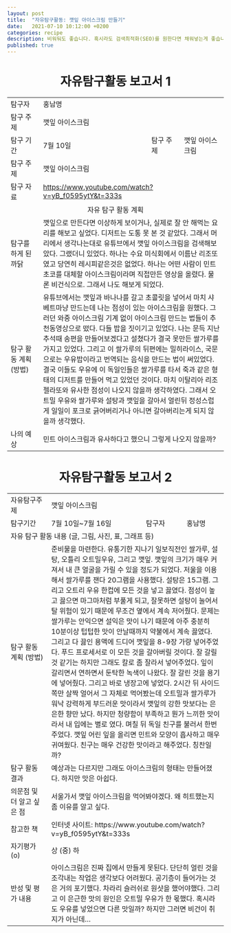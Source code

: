 ```yaml
---
layout: post
title:  "자유탐구활동: 깻잎 아이스크림 만들기"
date:   2021-07-10 10:12:00 +0200
categories: recipe
description: 비워둬도 좋습니다. 혹시라도 검색최적화(SEO)를 원한다면 채워넣는게 좋습니다.
published: true
---
```

 
<h1 style='text-align:center;font-weight:bold;'>자유탐구활동 보고서 1</h1>

<table>
  <tr>
    <td style="width: 15%;">탐구자</td>
    <td style="width: 85%;" colspan=3>홍남명</td>
  </tr>
  <tr>
    <td>탐구 주제</td>
    <td colspan=3>깻잎 아이스크림  </td>
  </tr>
  <tr>
    <td>탐구 기간</td>
    <td style="width: 50%;" >7월 10일</td>
    <td style="width: 15%;" >탐구 주제</td>
    <td style="width: 20%;" >깻잎 아이스크림  </td>
  </tr>
  <tr>
    <td>탐구 주제</td>
    <td colspan=3>깻잎 아이스크림  </td>
  </tr>
  <tr>
    <td>탐구 자료</td>
    <td colspan=3><a href="https://www.youtube.com/watch?v=yB_f0595ytY&t=333s">https://www.youtube.com/watch?v=yB_f0595ytY&t=333s</a></td>
  </tr>
  <tr>
    <td colspan=4 style='text-align:center'>자유 탐구 활동 계획</td>
  </tr>
  <tr>
    <td>탐구를 하게 된  까닭</td>
    <td colspan=3>깻잎으로 만든다면 이상하게 보이거나, 실제로 잘 안 해먹는 요리를 해보고 싶었다. 디저트는 도통 못 본 것 같았다. 그래서 머리에서 생각나는대로 유튜브에서 깻잎 아이스크림을 검색해보았다. 그랬더니 있었다. 하나는 수요 미식회에서 이름난 리조또였고 당연히 레시피같은것은 없었다. 하나는 어떤 사람이 민트초코를 대체할 아이스크림이라며 직접만든 영상을 올렸다. 물론 비건식으로. 그래서 나도 해보게 되었다.</td>
  </tr>
  <tr>
    <td>탐구 활동 계획 (방법)</td>
    <td colspan=3>유튜브에서는 깻잎과 바나나를 갈고 초콜릿을 넣어서 마치 샤베트마냥 만드는데 나는 점성이 있는 아이스크림을 원했다. 그러던 와중 아이스크림 기계 없이 아이스크림 만드는 법들이 추천동영상으로 떴다. 다들 밥을 짓이기고 있었다. 나는 문득 지난 추석때 송편을 만들어보겠다고 설쳤다가 결국 못만든 쌀가루를 가지고 있었다. 그리고 이 쌀가루의 뒤편에는 밀히라이스, 국문으로는 우유밥이라고 번역되는 음식을 만드는 법이 써있었다. 결국 이들도 우유에 이 독일인들은 쌀가루를 타서 죽과 같은 형태의 디저트를 만들어 먹고 있었던 것이다. 마치 이탈리아 리조 젤라또와 유사한 점성이 나오지 않을까 생각하였다. 그래서 오트밀 우유와 쌀가루와 설탕과 깻잎을 갈아서 얼린뒤 정성스럽게 일일이 포크로 긁어버리거나 아니면 갈아버리는게 되지 않을까 생각했다.</td>
  </tr>
  <tr>
    <td>나의 예상</td>
    <td colspan=3>민트 아이스크림과 유사하다고 했으니 그렇게 나오지 않을까?</td>
  </tr>
</table>
   
<h1 style='text-align:center;font-weight:bold;'>자유탐구활동 보고서 2</h1> 
<table>
  <tr>
    <td style="width: 15%;">자유탐구주제</td>
    <td style="width: 85%;" colspan=3>깻잎 아이스크림</td>
  </tr>
  <tr>
    <td style="width: 15%;">탐구기간</td>
    <td style="width: 35%;">7월 10일~7월 16일</td>
    <td style="width: 15%;">탐구자</td>
    <td style="width: 15%;">홍남명</td>
  </tr>
  <tr>
    <td colspan=4> 자유 탐구 활동 내용 (글, 그림, 사진, 표, 그래프 등)</td>
  </tr>
  <tr>
    <td>탐구 활동 계획 (방법)</td>
    <td colspan=4>준비물을 마련한다. 유통기한 지나기 일보직전인 쌀가루, 설탕, 오틀리 오트밀우유, 그리고 깻잎. 깻잎의 크기가 매우 커져서 내 큰 얼굴을 가릴 수 있을 정도가 되었다. 
    저울을 이용해서 쌀가루를 잰다 20그램을 사용했다. 설탕은 15그램. 그리고 오트리 우유 한컵에 모든 것을 넣고 끓였다. 점성이 높고 끓으면 마그마처럼 부풀게 되고, 잘못하면 설탕이 눌어서 탈 위험이 있기 때문에 무조건 옆에서 계속 저어줬다. 문제는 쌀가루는 안익으면 설익은 맛이 나기 때문에 아주 충분히 10분이상 텁텁한 맛이 안날때까지 약불에서 계속 끓였다.   
    그리고 다 끓인 용액에 드디어 깻잎을 8-9장 가량 넣어주었다. 푸드 프로세서로 이 모든 것을 갈아버릴 것이다. 잘 갈릴 것 같기는 하지만 그래도 칼로 좀 잘라서 넣어주었다. 잎이 갈리면서 연하면서 둔탁한 녹색이 나왔다. 잘 갈린 것을 용기에 넣어줬다. 그리고 바로 냉장고에 넣었다. 2시간 뒤 사이드 쪽만 살짝 얼어서 그 자체로 먹어봤는데 오트밀과 쌀가루가 워낙 강력하게 부드러운 맛이라서 깻잎의 강한 맛보다는 은은한 향만 났다. 하지만 청량함이 부족하고 뭔가 느끼한 맛이라서 내 입에는 별로 였다.  
    며칠 뒤 독일 친구를 불러서 한번 주었다. 깻잎 어린 잎을 올리면 민트와 모양이 흡사하고 매우 귀여웠다. 친구는 매우 건강한 맛이라고 해주었다. 칭찬일까? </td>
  </tr>
  <tr>
    <td style="width: 15%;">탐구 활동 결과</td>
    <td style="width: 85%;" colspan=3> 예상과는 다르지만 그래도 아이스크림의 형태는 만들어졌다. 하지만 맛은 아쉽다. </td>
  </tr>
  <tr>
    <td style="width: 15%;">의문점 및 더 알고 싶은 점</td>
    <td style="width: 85%;" colspan=3> 서울가서 깻잎 아이스크림을 먹어봐야겠다. 왜 히트했는지 좀 이유를 알고 싶다. </td>
  </tr>
  <tr>
    <td style="width: 15%;">참고한 책</td>
    <td style="width: 85%;" colspan=3> 인터넷  사이트: https://www.youtube.com/watch?v=yB_f0595ytY&t=333s </td>
  </tr>
  <tr>
    <td style="width: 15%;">자기평가(o)</td>
    <td style="width: 85%;" colspan=3> 상 (중) 하  </td>
  </tr>
  <tr>
    <td style="width: 15%;">반성 및 평가 내용</td>
    <td style="width: 85%;" colspan=3> 아이스크림은 진짜 집에서 만들게 못된다. 단단히 얼린 것을 조각내는 작업은 생각보다 어려웠다. 공기층이 들어가는 것은 거의 포기했다. 차라리 슬러쉬로 원샷을 했어야했다. 그리고 이 은근한 맛의 원인은 오트밀 우유가 한 몫했다. 혹시라도 우유를 넣었으면 다른 맛일까? 하지만 그러면 비건이 취지가 아닌데… </td>
  </tr>
</table>
